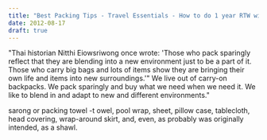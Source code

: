 ```yaml
---
title: "Best Packing Tips - Travel Essentials - How to do 1 year RTW with a Carry-on"
date: 2012-08-17
draft: true
---
```


  
  
  
  
  
  
  
  
  

<!--more--> "Thai historian Nitthi Eiowsriwong once wrote: 'Those who pack sparingly reflect that they are blending into a new environment just to be a part of it. Those who carry big bags and lots of items show they are bringing their own life and items into new surroundings.'" We live out of carry-on backpacks. We pack sparingly and buy what we need when we need it. We like to blend in and adapt to new and different environments."  
  
sarong or packing towel -t owel, pool wrap, sheet, pillow case, tablecloth, head covering, wrap-around skirt, and, even, as probably was originally intended, as a shawl.

